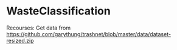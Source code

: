# WasteClassification

Recourses:
Get data from https://github.com/garythung/trashnet/blob/master/data/dataset-resized.zip
